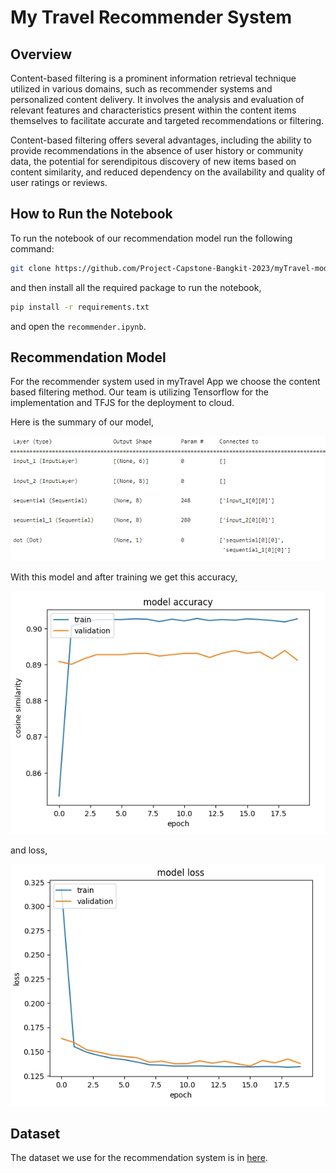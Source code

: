 # My Travel Recommender System

## Overview

Content-based filtering is a prominent information retrieval technique utilized in various domains, such as recommender systems and personalized content delivery. It involves the analysis and evaluation of relevant features and characteristics present within the content items themselves to facilitate accurate and targeted recommendations or filtering.

Content-based filtering offers several advantages, including the ability to provide recommendations in the absence of user history or community data, the potential for serendipitous discovery of new items based on content similarity, and reduced dependency on the availability and quality of user ratings or reviews.

## How to Run the Notebook

To run the notebook of our recommendation model run the following command:
```bash
git clone https://github.com/Project-Capstone-Bangkit-2023/myTravel-model.git
```

and then install all the required package to run the notebook,
```bash
pip install -r requirements.txt
```

and open the `recommender.ipynb`.

## Recommendation Model

For the recommender system used in myTravel App we choose the content based filtering method. Our team is utilizing Tensorflow for the implementation and TFJS for the deployment to cloud.

Here is the summary of our model,

![Model Summary](/images/summary.jpg "Model Summary")

With this model and after training we get this accuracy,

![Model accuracy](/images/accuracy.jpg "Model accuracy")

and loss,

![Model loss](/images/loss.jpg "Model loss")
## Dataset

The dataset we use for the recommendation system is in [here](https://www.kaggle.com/datasets/aprabowo/indonesia-tourism-destination).